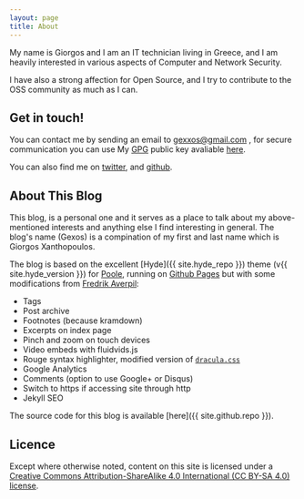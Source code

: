 ```yaml
---
layout: page
title: About
---
```


My name is Giorgos and I am an IT technician living in Greece, and I am heavily interested in various aspects of Computer and Network Security.

I have also a strong affection for Open Source, and I try to contribute to the OSS community as much as I can.


## Get in touch!

You can contact me by sending an email to [gexxos@gmail.com]() , for secure communication you can use My [GPG](https://www.gnupg.org/) public key avaliable [here](https://gist.github.com/Gexos/b76f0a80e900c2ebffcdd3040af03533).

You can also find me on [twitter](https://twitter.com/theGexos), and [github](https://github.com/Gexos).


## About This Blog
 
This blog, is a personal one and it serves as a place to talk about my above-mentioned interests and anything else I find interesting in general. The blog's name (Gexos) is a compination of my first and last name which is Giorgos Xanthopoulos.

The blog is based on the excellent [Hyde]({{ site.hyde_repo }}) theme (v{{ site.hyde_version }}) for [Poole](http://getpoole.com), running on [Github Pages](https://pages.github.com) but with some modifications from [Fredrik Averpil](https://github.com/fredrikaverpil/fredrikaverpil.github.io):

- Tags
- Post archive
- Footnotes (because kramdown)
- Excerpts on index page
- Pinch and zoom on touch devices
- Video embeds with fluidvids.js
- Rouge syntax highlighter, modified version of [`dracula.css`](https://github.com/dracula/pygments)
- Google Analytics
- Comments (option to use Google+ or Disqus)
- Switch to https if accessing site through http
- Jekyll SEO

The source code for this blog is available [here]({{ site.github.repo }}).


## Licence

Except where otherwise noted, content on this site is licensed under a [Creative Commons Attribution-ShareAlike 4.0 International (CC BY-SA 4.0) license](https://creativecommons.org/licenses/by-sa/4.0/).
